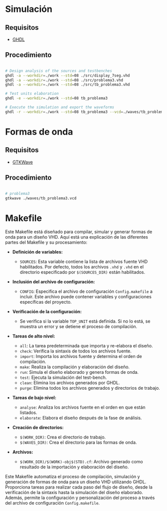 # Simulación

## Requisitos

- [GHDL](http://ghdl.free.fr/)

## Procedimiento

```bash

# Design analysis of the sources and testbenches
ghdl -a --workdir=./work --std=08 ./src/display_7seg.vhd
ghdl -a --workdir=./work --std=08 ./src/problema3.vhd
ghdl -a --workdir=./work --std=08 ./src/tb_problema3.vhd

# Test units elaboration
ghdl -e --workdir=./work --std=08 tb_problema3

# Execute the simulation and export the waveforms
ghdl -r --workdir=./work --std=08 tb_problema3 --vcd=./waves/tb_problema3.vcd --stop-time=100ns

```

# Formas de onda

## Requisitos

- [GTKWave](http://gtkwave.sourceforge.net/)

## Procedimiento

```bash 

# problema3
gtkwave ./waves/tb_problema3.vcd

```
# Makefile

Este Makefile está diseñado para compilar, simular y generar formas de onda para un diseño VHD. Aquí está una explicación de las diferentes partes del Makefile y su procesamiento:

- **Definición de variables:**
    
    - `SOURCES`: Esta variable contiene la lista de archivos fuente VHD habilitados. Por defecto, todos los archivos `.vhd` y `.vhd` en el directorio especificado por `$(SOURCES_DIR)` están habilitados.
- **Inclusión del archivo de configuración:**
    
    - `CONFIG`: Especifica el archivo de configuración `Config.makefile` a incluir. Este archivo puede contener variables y configuraciones específicas del proyecto.
- **Verificación de la configuración:**
    
    - Se verifica si la variable `TOP_UNIT` está definida. Si no lo está, se muestra un error y se detiene el proceso de compilación.
- **Tareas de alto nivel:**
    
    - `all`: La tarea predeterminada que importa y re-elabora el diseño.
    - `check`: Verifica la sintaxis de todos los archivos fuente.
    - `import`: Importa los archivos fuente y determina el orden de compilación.
    - `make`: Realiza la compilación y elaboración del diseño.
    - `run`: Simula el diseño elaborado y genera formas de onda.
    - `test`: Ejecuta la simulación del test-bench.
    - `clean`: Elimina los archivos generados por GHDL.
    - `purge`: Elimina todos los archivos generados y directorios de trabajo.
- **Tareas de bajo nivel:**
    
    - `analyse`: Analiza los archivos fuente en el orden en que están listados.
    - `elaborate`: Elabora el diseño después de la fase de análisis.
- **Creación de directorios:**
    
    - `$(WORK_DIR)`: Crea el directorio de trabajo.
    - `$(WAVES_DIR)`: Crea el directorio para las formas de onda.
- **Archivos:**
    
    - `$(WORK_DIR)/$(WORK)-obj$(STD).cf`: Archivo generado como resultado de la importación y elaboración del diseño.

Este Makefile automatiza el proceso de compilación, simulación y generación de formas de onda para un diseño VHD utilizando GHDL. Proporciona tareas para realizar cada paso del flujo de diseño, desde la verificación de la sintaxis hasta la simulación del diseño elaborado. Además, permite la configuración y personalización del proceso a través del archivo de configuración `Config.makefile`.

